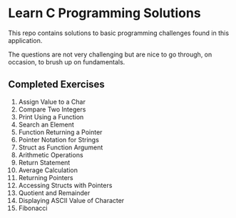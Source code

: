 # Learn C Programming Solutions
This repo contains solutions to basic programming challenges found in
this application.

The questions are not very challenging but are nice to go through, on
occasion, to brush up on fundamentals.

## Completed Exercises
1. Assign Value to a Char
2. Compare Two Integers
3. Print Using a Function
4. Search an Element
5. Function Returning a Pointer
6. Pointer Notation for Strings
7. Struct as Function Argument
8. Arithmetic Operations
9. Return Statement
10. Average Calculation
11. Returning Pointers
12. Accessing Structs with Pointers
13. Quotient and Remainder
14. Displaying ASCII Value of Character
15. Fibonacci